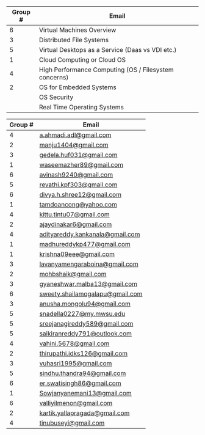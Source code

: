 |Group #   | Email   |
|---------|-----------|
|     6    | Virtual Machines Overview |
|    3     | Distributed File Systems |
|    5     | Virtual Desktops as a Service (Daas vs VDI etc.) |
|    1     | Cloud Computing or Cloud OS |
|    4     | High Performance Computing (OS / Filesystem concerns) |
|    2     | OS for Embedded Systems |
|         | OS Security |
|         | Real Time Operating Systems |

|Group #   | Email   |
|---------|-----------|
|4|a.ahmadi.adl@gmail.com|
|2|manju1404@gmail.com|
|3|gedela.huf031@gmail.com|
|1|waseemazher89@gmail.com|
|6|avinash9240@gmail.com|
|5|revathi.kpf303@gmail.com|
|6|divya.h.shree12@gmail.com|
|1|tamdoancong@yahoo.com|
|4|kittu.tintu07@gmail.com|
|2|ajaydinakar6@gmail.com|
|4|adityareddy.kankanala@gmail.com|
|1|madhureddykp477@gmail.com|
|1|krishna09eee@gmail.com|
|3|lavanyamengaraboina@gmail.com|
|2|mohbshaik@gmail.com|
|3|gyaneshwar.malba13@gmail.com|
|6|sweety.shailamogalapu@gmail.com|
|3|anusha.mongolu94@gmail.com|
|5|snadella0227@my.mwsu.edu|
|5|sreejanagireddy589@gmail.com|
|5|saikiranreddy791@outlook.com|
|4|vahini.5678@gmail.com|
|2|thirupathi.idks126@gmail.com|
|3|vuhasri1995@gmail.com|
|5|sindhu.thandra94@gmail.com|
|6|er.swatisingh86@gmail.com|
|1|Sowjanyanemani13@gmail.com|
|6|valliyilmenon@gmail.com|
|2|kartik.yallapragada@gmail.com|
|4|tinubuseyi@gmail.com|


